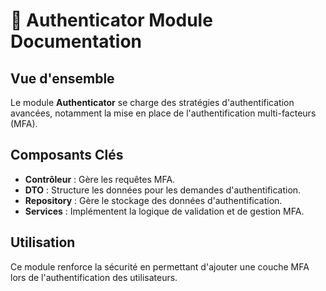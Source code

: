 # 🔑 Authenticator Module Documentation

## Vue d'ensemble
Le module **Authenticator** se charge des stratégies d'authentification avancées, notamment la mise en place de l'authentification multi-facteurs (MFA).

## Composants Clés
- **Contrôleur** : Gère les requêtes MFA.
- **DTO** : Structure les données pour les demandes d'authentification.
- **Repository** : Gère le stockage des données d'authentification.
- **Services** : Implémentent la logique de validation et de gestion MFA.

## Utilisation
Ce module renforce la sécurité en permettant d'ajouter une couche MFA lors de l'authentification des utilisateurs.
